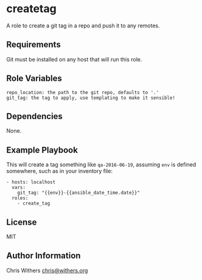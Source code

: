 createtag
=========

A role to create a git tag in a repo and push it to any remotes.

Requirements
------------

Git must be installed on any host that will run this role.

Role Variables
--------------

    repo_location: the path to the git repo, defaults to '.'
    git_tag: the tag to apply, use templating to make it sensible!

Dependencies
------------

None.

Example Playbook
----------------

This will create a tag something like `qa-2016-06-19`, assuming `env` is 
defined somewhere, such as in your inventory file:

    - hosts: localhost
      vars:
        git_tag: "{{env}}-{{ansible_date_time.date}}"
      roles:
        - create_tag

License
-------

MIT

Author Information
------------------

Chris Withers <chris@withers.org>
